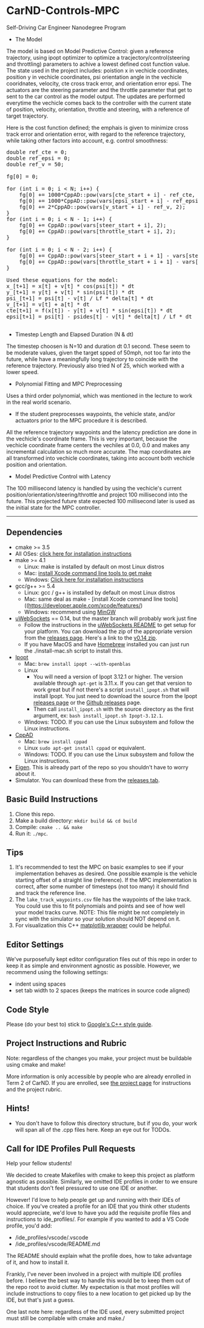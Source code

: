 # CarND-Controls-MPC
Self-Driving Car Engineer Nanodegree Program

* The Model

The model is based on Model Predictive Control: given a reference trajectory, using ipopt optimizer to optimize a tracjectory/control(steering and throttling) parameters to achive a lowest defined cost function value. The state used in the project includes: poistion x in vechicle coordinates, position y in vechicle coordinates, psi orientation angle in the vechicle cooridnates, velocity, cte cross track error, and orientation error epsi. The actuators are the steering parameter and the throttle parameter that get to sent to the car control as the model output. The updates are performed everytime the vechicle comes back to the controller with the current state of position, velocity, orientation, throttle and steering, with a reference of target trajectory.

Here is the cost function defined; the emphais is given to minimize cross track error and orientation error, with regard to the reference trajectory, while taking other factors into account, e.g. control smoothness:

<pre>
double ref_cte = 0;
double ref_epsi = 0;
double ref_v = 50;

fg[0] = 0;

for (int i = 0; i < N; i++) {
    fg[0] += 1000*CppAD::pow(vars[cte_start + i] - ref_cte, 2);
    fg[0] += 1000*CppAD::pow(vars[epsi_start + i] - ref_epsi, 2);
    fg[0] += 2*CppAD::pow(vars[v_start + i] - ref_v, 2);
}
for (int i = 0; i < N - 1; i++) {
    fg[0] += CppAD::pow(vars[steer_start + i], 2);
    fg[0] += CppAD::pow(vars[throttle_start + i], 2);
}

for (int i = 0; i < N - 2; i++) {
    fg[0] += CppAD::pow(vars[steer_start + i + 1] - vars[steer_start + i], 2);
    fg[0] += CppAD::pow(vars[throttle_start + i + 1] - vars[throttle_start + i], 2);
}

Used these equations for the model:
x_[t+1] = x[t] + v[t] * cos(psi[t]) * dt
y_[t+1] = y[t] + v[t] * sin(psi[t]) * dt
psi_[t+1] = psi[t] - v[t] / Lf * delta[t] * dt
v_[t+1] = v[t] + a[t] * dt
cte[t+1] = f(x[t]) - y[t] + v[t] * sin(epsi[t]) * dt
epsi[t+1] = psi[t] - psides[t] - v[t] * delta[t] / Lf * dt

</pre>

* Timestep Length and Elapsed Duration (N & dt)

The timestep choosen is N=10 and duration dt 0.1 second. These seem to be moderate values, given the target spped of 50mph, not too far into the future, while have a meaningfully long trajectory to coincide with the reference trajectory. Previously also tried N of 25, which worked with a lower speed.

* Polynomial Fitting and MPC Preprocessing

Uses a third order polynomial, which was mentioned in the lecture to work in the real world scenario.

* If the student preprocesses waypoints, the vehicle state, and/or actuators prior to the MPC procedure it is described.

All the reference trajectory waypoints and the latency prediction are done in the vechicle's coordinate frame. This is very important, because the vechicle coordinate frame centers the vechiles at 0.0, 0.0 and makes any incremental calculation so much more accurate. The map coordinates are all transformed into vechicle coordinates, taking into account both vechicle position and orientation.

* Model Predictive Control with Latency

The 100 millisecond latency is handled by using the vechicle's current position/orientation/steering/throttle and project 100 millisecond into the future. This projected future state expected 100 millisecond later is used as the initial state for the MPC controller.

---

## Dependencies

* cmake >= 3.5
 * All OSes: [click here for installation instructions](https://cmake.org/install/)
* make >= 4.1
  * Linux: make is installed by default on most Linux distros
  * Mac: [install Xcode command line tools to get make](https://developer.apple.com/xcode/features/)
  * Windows: [Click here for installation instructions](http://gnuwin32.sourceforge.net/packages/make.htm)
* gcc/g++ >= 5.4
  * Linux: gcc / g++ is installed by default on most Linux distros
  * Mac: same deal as make - [install Xcode command line tools]((https://developer.apple.com/xcode/features/)
  * Windows: recommend using [MinGW](http://www.mingw.org/)
* [uWebSockets](https://github.com/uWebSockets/uWebSockets) == 0.14, but the master branch will probably work just fine
  * Follow the instructions in the [uWebSockets README](https://github.com/uWebSockets/uWebSockets/blob/master/README.md) to get setup for your platform. You can download the zip of the appropriate version from the [releases page](https://github.com/uWebSockets/uWebSockets/releases). Here's a link to the [v0.14 zip](https://github.com/uWebSockets/uWebSockets/archive/v0.14.0.zip).
  * If you have MacOS and have [Homebrew](https://brew.sh/) installed you can just run the ./install-mac.sh script to install this.
* [Ipopt](https://projects.coin-or.org/Ipopt)
  * Mac: `brew install ipopt --with-openblas`
  * Linux
    * You will need a version of Ipopt 3.12.1 or higher. The version available through `apt-get` is 3.11.x. If you can get that version to work great but if not there's a script `install_ipopt.sh` that will install Ipopt. You just need to download the source from the Ipopt [releases page](https://www.coin-or.org/download/source/Ipopt/) or the [Github releases](https://github.com/coin-or/Ipopt/releases) page.
    * Then call `install_ipopt.sh` with the source directory as the first argument, ex: `bash install_ipopt.sh Ipopt-3.12.1`. 
  * Windows: TODO. If you can use the Linux subsystem and follow the Linux instructions.
* [CppAD](https://www.coin-or.org/CppAD/)
  * Mac: `brew install cppad`
  * Linux `sudo apt-get install cppad` or equivalent.
  * Windows: TODO. If you can use the Linux subsystem and follow the Linux instructions.
* [Eigen](http://eigen.tuxfamily.org/index.php?title=Main_Page). This is already part of the repo so you shouldn't have to worry about it.
* Simulator. You can download these from the [releases tab](https://github.com/udacity/CarND-MPC-Project/releases).



## Basic Build Instructions


1. Clone this repo.
2. Make a build directory: `mkdir build && cd build`
3. Compile: `cmake .. && make`
4. Run it: `./mpc`.

## Tips

1. It's recommended to test the MPC on basic examples to see if your implementation behaves as desired. One possible example
is the vehicle starting offset of a straight line (reference). If the MPC implementation is correct, after some number of timesteps
(not too many) it should find and track the reference line.
2. The `lake_track_waypoints.csv` file has the waypoints of the lake track. You could use this to fit polynomials and points and see of how well your model tracks curve. NOTE: This file might be not completely in sync with the simulator so your solution should NOT depend on it.
3. For visualization this C++ [matplotlib wrapper](https://github.com/lava/matplotlib-cpp) could be helpful.

## Editor Settings

We've purposefully kept editor configuration files out of this repo in order to
keep it as simple and environment agnostic as possible. However, we recommend
using the following settings:

* indent using spaces
* set tab width to 2 spaces (keeps the matrices in source code aligned)

## Code Style

Please (do your best to) stick to [Google's C++ style guide](https://google.github.io/styleguide/cppguide.html).

## Project Instructions and Rubric

Note: regardless of the changes you make, your project must be buildable using
cmake and make!

More information is only accessible by people who are already enrolled in Term 2
of CarND. If you are enrolled, see [the project page](https://classroom.udacity.com/nanodegrees/nd013/parts/40f38239-66b6-46ec-ae68-03afd8a601c8/modules/f1820894-8322-4bb3-81aa-b26b3c6dcbaf/lessons/b1ff3be0-c904-438e-aad3-2b5379f0e0c3/concepts/1a2255a0-e23c-44cf-8d41-39b8a3c8264a)
for instructions and the project rubric.

## Hints!

* You don't have to follow this directory structure, but if you do, your work
  will span all of the .cpp files here. Keep an eye out for TODOs.

## Call for IDE Profiles Pull Requests

Help your fellow students!

We decided to create Makefiles with cmake to keep this project as platform
agnostic as possible. Similarly, we omitted IDE profiles in order to we ensure
that students don't feel pressured to use one IDE or another.

However! I'd love to help people get up and running with their IDEs of choice.
If you've created a profile for an IDE that you think other students would
appreciate, we'd love to have you add the requisite profile files and
instructions to ide_profiles/. For example if you wanted to add a VS Code
profile, you'd add:

* /ide_profiles/vscode/.vscode
* /ide_profiles/vscode/README.md

The README should explain what the profile does, how to take advantage of it,
and how to install it.

Frankly, I've never been involved in a project with multiple IDE profiles
before. I believe the best way to handle this would be to keep them out of the
repo root to avoid clutter. My expectation is that most profiles will include
instructions to copy files to a new location to get picked up by the IDE, but
that's just a guess.

One last note here: regardless of the IDE used, every submitted project must
still be compilable with cmake and make./
